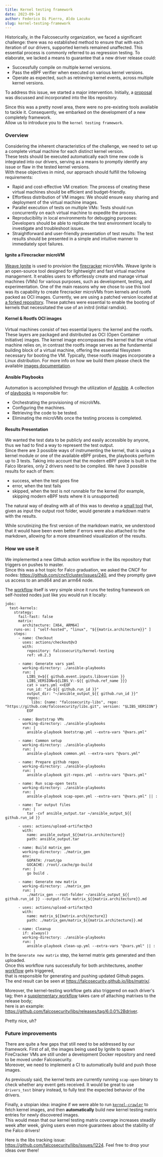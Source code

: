 ```yaml
---
title: Kernel testing framework
date: 2023-09-14
author: Federico Di Pierro, Aldo Lacuku
slug: kernel-testing-framework
---
```


Historically, in the Falcosecurity organization, we faced a significant challenge: there was no established method to ensure that with each iteration of our drivers, supported kernels remained unaffected. This essential process is commonly referred to as regression testing. To elaborate, we lacked a means to guarantee that a new driver release could:

* Successfully compile on multiple kernel versions.
* Pass the eBPF verifier when executed on various kernel versions.
* Operate as expected, such as retrieving kernel events, across multiple kernel versions.

To address this issue, we started a major intervention. Initially, a [proposal](https://github.com/falcosecurity/libs/blob/master/proposals/20230530-driver-kernel-testing-framework.md) was discussed and incorporated into the libs repository.

Since this was a pretty novel area, there were no pre-existing tools available to tackle it. Consequently, we embarked on the development of a new completely framework.  
Allow us to introduce you to the `kernel testing framework`.

### Overview

Considering the inherent characteristics of the challenge, we need to set up a complete virtual machine for each distinct kernel version.  
These tests should be executed automatically each time new code is integrated into our drivers, serving as a means to promptly identify any issue or flaw in the tested kernel versions.  
With these objectives in mind, our approach should fulfill the following requirements:

* Rapid and cost-effective VM creation: The process of creating these virtual machines should be efficient and budget-friendly.
* Effortless distribution of VM images: We should ensure easy sharing and deployment of the virtual machine images.
* Parallel execution of tests on multiple VMs: Tests should run concurrently on each virtual machine to expedite the process.
* Reproducibility in local environments for debugging purposes: Developers should be able to replicate the test environment locally to investigate and troubleshoot issues.
* Straightforward and user-friendly presentation of test results: The test results should be presented in a simple and intuitive manner to immediately spot failures.

#### Ignite a Firecracker microVM

[Weave Ignite](https://https://github.com/weaveworks/ignite) is used to provision the [firecracker](https://github.com/firecracker-microvm/firecracker) microVMs. Weave Ignite is an open-source tool designed for lightweight and fast virtual machine management. It enables users to effortlessly create and manage virtual machines (VMs) for various purposes, such as development, testing, and experimentation. 
One of the main reasons why we chose to use this tool was its capability to create firecracker microVMs from kernels and rootfs packed as OCI images.
Currently, we are using a patched version located at [a forked repository](https://github.com/therealbobo/ignite). These patches were essential to enable the booting of kernels that necessitated the use of an initrd (initial ramdisk).

#### Kernel & Rootfs OCI images

Virtual machines consist of two essential layers: the kernel and the rootfs. These layers are packaged and distributed as OCI (Open Container Initiative) images. The kernel image encompasses the kernel that the virtual machine relies on, in contrast the rootfs image serves as the fundamental building block of a virtual machine, offering the essential filesystem necessary for booting the VM. Typically, these rootfs images incorporate a Linux distribution. 
For more info on how we build them please check the available [images documentation](https://github.com/falcosecurity/kernel-testing/tree/main/images).

#### Ansible Playbooks

Automation is accomplished through the utilization of [Ansible](https://docs.ansible.com/ansible/latest/index.html). A collection of [playbooks](https://github.com/falcosecurity/kernel-testing/tree/main/ansible-playbooks) is responsible for:

* Orchestrating the provisioning of microVMs.
* Configuring the machines.
* Retrieving the code to be tested.
* Eliminating the microVMs once the testing process is completed.

#### Results Presentation

We wanted the test data to be publicly and easily accessible by anyone, thus we had to find a way to represent the test output.  
Since there are 3 possible ways of instrumenting the kernel, that is using a kernel module or one of the available eBPF probes, the playbooks perform up to 3 tests. Taking into account that the modern eBPF probe is built in the Falco libraries, only 2 drivers need to be compiled.
We have 3 possible results for each of them:
* success, when the test goes fine
* error, when the test fails
* skipped, when the test is not runnable for the kernel (for example, skipping modern eBPF tests where it is unsupported)

The natural way of dealing with all of this was to develop a [small tool](https://github.com/falcosecurity/kernel-testing/tree/main/matrix_gen) that, given as input the output root folder, would generate a markdown matrix with the results.  

While scrutinizing the first version of the markdown matrix, we understood that it would have been even better if errors were also attached to the markdown, allowing for a more streamlined visualization of the results.  

### How we use it

We implemented a new Github action workflow in the libs repository that triggers on pushes to master.  
Since this was a hot topic for Falco graduation, we asked the CNCF for nodes: https://github.com/cncf/cluster/issues/240, and they promptly gave us access to an amd64 and an arm64 node.  

The [workflow](https://github.com/falcosecurity/libs/blob/master/.github/workflows/kernel_tests.yaml) itself is very simple since it runs the testing framework on self-hosted nodes just like you would run it locally:
```yaml=
jobs:
  test-kernels:
    strategy:
      fail-fast: false
      matrix:
        architecture: [X64, ARM64]
    runs-on: [ "self-hosted", "linux", "${{matrix.architecture}}" ]    
    steps:
      - name: Checkout
        uses: actions/checkout@v3
        with:
          repository: falcosecurity/kernel-testing
          ref: v0.2.3
        
      - name: Generate vars yaml
        working-directory: ./ansible-playbooks
        run: |
          LIBS_V=${{ github.event.inputs.libsversion }}
          LIBS_VERSION=${LIBS_V:-${{ github.ref_name }}}
          cat > vars.yml <<EOF
          run_id: "id-${{ github.run_id }}"
          output_dir: "~/ansible_output_${{ github.run_id }}"
          repos:
            libs: {name: "falcosecurity-libs", repo: "https://github.com/falcosecurity/libs.git", version: "$LIBS_VERSION"}
          EOF
    
      - name: Bootstrap VMs
        working-directory: ./ansible-playbooks
        run: |
          ansible-playbook bootstrap.yml --extra-vars "@vars.yml"
      
      - name: Common setup
        working-directory: ./ansible-playbooks
        run: |
          ansible-playbook common.yml --extra-vars "@vars.yml"

      - name: Prepare github repos
        working-directory: ./ansible-playbooks
        run: |
          ansible-playbook git-repos.yml --extra-vars "@vars.yml"
      
      - name: Run scap-open tests
        working-directory: ./ansible-playbooks
        run: |
          ansible-playbook scap-open.yml --extra-vars "@vars.yml" || :
          
      - name: Tar output files
        run: |
          tar -cvf ansible_output.tar ~/ansible_output_${{ github.run_id }}

      - uses: actions/upload-artifact@v3
        with:
          name: ansible_output_${{matrix.architecture}}
          path: ansible_output.tar
    
      - name: Build matrix_gen
        working-directory: ./matrix_gen
        env:
          GOPATH: /root/go
          GOCACHE: /root/.cache/go-build
        run: |
          go build .
        
      - name: Generate new matrix
        working-directory: ./matrix_gen
        run: |
          ./matrix_gen --root-folder ~/ansible_output_${{ github.run_id }} --output-file matrix_${{matrix.architecture}}.md
        
      - uses: actions/upload-artifact@v3
        with:
          name: matrix_${{matrix.architecture}}
          path: ./matrix_gen/matrix_${{matrix.architecture}}.md
          
      - name: Cleanup
        if: always()
        working-directory: ./ansible-playbooks
        run: |
          ansible-playbook clean-up.yml --extra-vars "@vars.yml" || :
```

In the `Generate new matrix` step, the kernel matrix gets generated and then uploaded.  
Once this workflow runs successfully for both architectures, another [workflow](https://github.com/falcosecurity/libs/blob/master/.github/workflows/pages.yml) gets triggered,  
that is responsible for generating and pushing updated Github pages.  
The end result can be seen at https://falcosecurity.github.io/libs/matrix/.

Moreover, the kernel-testing workflow gets also triggered on each driver's tag; then a [supplementary workflow](https://github.com/falcosecurity/libs/blob/master/.github/workflows/release-body.yml) takes care of attaching matrixes to the release body;  
here is an example: https://github.com/falcosecurity/libs/releases/tag/6.0.0%2Bdriver.

Pretty nice, uh?

### Future improvements

There are quite a few gaps that still need to be addressed by our framework. First of all, the images being used by Ignite to spawn FireCracker VMs are still under a development Docker repository and need to be moved under Falcosecurity.  
Moreover, we need to implement a CI to automatically build and push those images.  

As previously said, the kernel tests are currently running `scap-open` binary to check whether any event gets received. It would be great to use `drivers_test` binary instead, to fully test the expected behavior of the drivers.  

Finally, a utopian idea: imagine if we were able to run [`kernel-crawler`](https://github.com/falcosecurity/kernel-crawler) to fetch kernel images, and then **automatically** build new kernel testing matrix entries for newly discovered images.  
This would mean that our kernel testing matrix coverage increases steadily week after week, giving users even more guarantees about the stability of the Falco drivers!

Here is the libs tracking issue: https://github.com/falcosecurity/libs/issues/1224.
Feel free to drop your ideas over there!  
